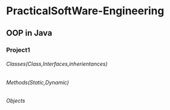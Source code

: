 # PracticalSoftWare-Engineering
## OOP in Java
### Project1

###### Classes(Class,Interfaces,inherientances)
###### Methods(Static,Dynamic)
###### Objects
